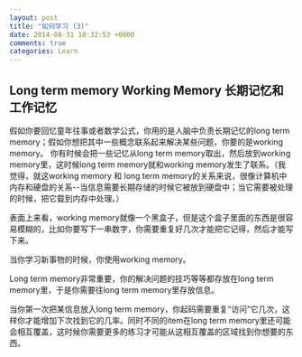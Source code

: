 ```yaml
---
layout: post
title: "如何学习 (3)"
date: 2014-08-31 10:32:53 +0800
comments: true
categories: Learn
---
```


## Long term memory Working Memory 长期记忆和工作记忆 ##
假如你要回忆童年往事或者数学公式，你用的是人脑中负责长期记忆的long term memory；假如你想把其中一些概念联系起来解决某些问题，你要的是working memory。
你有时候会把一些记忆从long term memory取出，然后放到working memory里，这时候long term memory就和working memory发生了联系。（我觉得，就这working memory 和 long term memory的关系来说，很像计算机中内存和硬盘的关系--当信息需要长期存储的时候它被放到硬盘中；当它需要被处理的时候，把它载到内存中处理。）

表面上来看，working memory就像一个黑盒子，但是这个盒子里面的东西是很容易模糊的，比如你要写下一串数字，你需要重复好几次才能把它记得，然后才能写下来。

当你学习新事物的时候，你使用working memory。

Long term memory非常重要，你的解决问题的技巧等等都存放在long term memory里，于是你需要往long term memory里存放信息。

当你第一次把某信息放入long term memory，你起码需要重复“访问”它几次，这样你才能增加下次找到它的几率。同时不同的item在long term memory里还可能会相互覆盖，这时候你需要更多的练习才可能从这相互覆盖的区域找到你想要的东西。